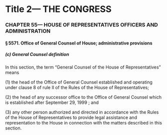 
# Title 2— THE CONGRESS
### CHAPTER 55— HOUSE OF REPRESENTATIVES OFFICERS AND ADMINISTRATION
#### § 5571. Office of General Counsel of House; administrative provisions
##### (c) General Counsel definition

In this section, the term “General Counsel of the House of Representatives” means

(1) the head of the Office of General Counsel established and operating under clause 8 of rule II of the Rules of the House of Representatives;

(2) the head of any successor office to the Office of General Counsel which is established after September 29, 1999 ; and

(3) any other person authorized and directed in accordance with the Rules of the House of Representatives to provide legal assistance and representation to the House in connection with the matters described in this section.
